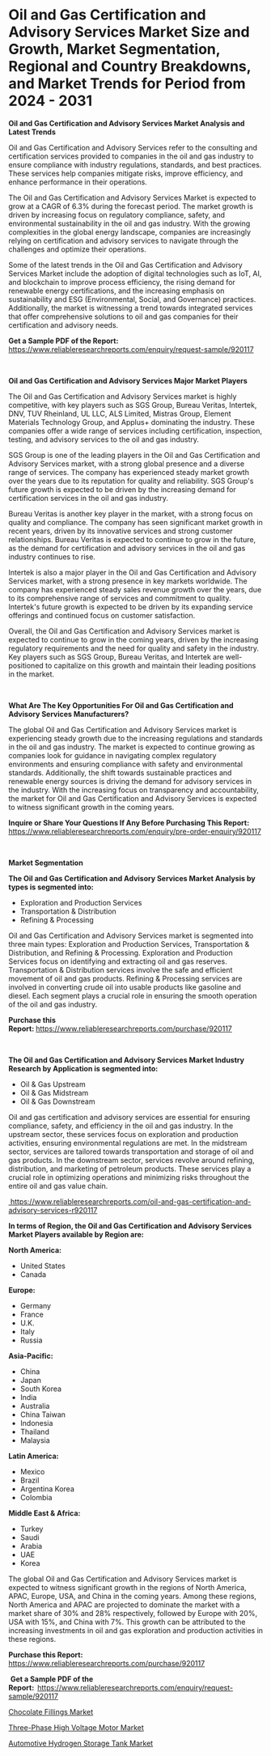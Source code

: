 <p><h1>Oil and Gas Certification and Advisory Services Market Size and Growth, Market Segmentation, Regional and Country Breakdowns, and Market Trends for Period from 2024 -  2031</h1></p><p><strong>Oil and Gas Certification and Advisory Services Market Analysis and Latest Trends</strong></p>
<p><p>Oil and Gas Certification and Advisory Services refer to the consulting and certification services provided to companies in the oil and gas industry to ensure compliance with industry regulations, standards, and best practices. These services help companies mitigate risks, improve efficiency, and enhance performance in their operations.</p><p>The Oil and Gas Certification and Advisory Services Market is expected to grow at a CAGR of 6.3% during the forecast period. The market growth is driven by increasing focus on regulatory compliance, safety, and environmental sustainability in the oil and gas industry. With the growing complexities in the global energy landscape, companies are increasingly relying on certification and advisory services to navigate through the challenges and optimize their operations.</p><p>Some of the latest trends in the Oil and Gas Certification and Advisory Services Market include the adoption of digital technologies such as IoT, AI, and blockchain to improve process efficiency, the rising demand for renewable energy certifications, and the increasing emphasis on sustainability and ESG (Environmental, Social, and Governance) practices. Additionally, the market is witnessing a trend towards integrated services that offer comprehensive solutions to oil and gas companies for their certification and advisory needs.</p></p>
<p><strong>Get a Sample PDF of the Report:&nbsp;</strong> <a href="https://www.reliableresearchreports.com/enquiry/request-sample/920117">https://www.reliableresearchreports.com/enquiry/request-sample/920117</a></p>
<p>&nbsp;</p>
<p><strong>Oil and Gas Certification and Advisory Services Major Market Players</strong></p>
<p><p>The Oil and Gas Certification and Advisory Services market is highly competitive, with key players such as SGS Group, Bureau Veritas, Intertek, DNV, TUV Rheinland, UL LLC, ALS Limited, Mistras Group, Element Materials Technology Group, and Applus+ dominating the industry. These companies offer a wide range of services including certification, inspection, testing, and advisory services to the oil and gas industry.</p><p>SGS Group is one of the leading players in the Oil and Gas Certification and Advisory Services market, with a strong global presence and a diverse range of services. The company has experienced steady market growth over the years due to its reputation for quality and reliability. SGS Group's future growth is expected to be driven by the increasing demand for certification services in the oil and gas industry.</p><p>Bureau Veritas is another key player in the market, with a strong focus on quality and compliance. The company has seen significant market growth in recent years, driven by its innovative services and strong customer relationships. Bureau Veritas is expected to continue to grow in the future, as the demand for certification and advisory services in the oil and gas industry continues to rise.</p><p>Intertek is also a major player in the Oil and Gas Certification and Advisory Services market, with a strong presence in key markets worldwide. The company has experienced steady sales revenue growth over the years, due to its comprehensive range of services and commitment to quality. Intertek's future growth is expected to be driven by its expanding service offerings and continued focus on customer satisfaction.</p><p>Overall, the Oil and Gas Certification and Advisory Services market is expected to continue to grow in the coming years, driven by the increasing regulatory requirements and the need for quality and safety in the industry. Key players such as SGS Group, Bureau Veritas, and Intertek are well-positioned to capitalize on this growth and maintain their leading positions in the market.</p></p>
<p>&nbsp;</p>
<p><strong>What Are The Key Opportunities For Oil and Gas Certification and Advisory Services Manufacturers?</strong></p>
<p><p>The global Oil and Gas Certification and Advisory Services market is experiencing steady growth due to the increasing regulations and standards in the oil and gas industry. The market is expected to continue growing as companies look for guidance in navigating complex regulatory environments and ensuring compliance with safety and environmental standards. Additionally, the shift towards sustainable practices and renewable energy sources is driving the demand for advisory services in the industry. With the increasing focus on transparency and accountability, the market for Oil and Gas Certification and Advisory Services is expected to witness significant growth in the coming years.</p></p>
<p><strong>Inquire or Share Your Questions If Any Before Purchasing This Report:</strong> <a href="https://www.reliableresearchreports.com/enquiry/pre-order-enquiry/920117">https://www.reliableresearchreports.com/enquiry/pre-order-enquiry/920117</a></p>
<p>&nbsp;</p>
<p><strong>Market Segmentation</strong></p>
<p><strong>The Oil and Gas Certification and Advisory Services Market Analysis by types is segmented into:</strong></p>
<p><ul><li>Exploration and Production Services</li><li>Transportation & Distribution</li><li>Refining & Processing</li></ul></p>
<p><p>Oil and Gas Certification and Advisory Services market is segmented into three main types: Exploration and Production Services, Transportation & Distribution, and Refining & Processing. Exploration and Production Services focus on identifying and extracting oil and gas reserves. Transportation & Distribution services involve the safe and efficient movement of oil and gas products. Refining & Processing services are involved in converting crude oil into usable products like gasoline and diesel. Each segment plays a crucial role in ensuring the smooth operation of the oil and gas industry.</p></p>
<p><strong>Purchase this Report:&nbsp;</strong><a href="https://www.reliableresearchreports.com/purchase/920117">https://www.reliableresearchreports.com/purchase/920117</a></p>
<p>&nbsp;</p>
<p><strong>The Oil and Gas Certification and Advisory Services Market Industry Research by Application is segmented into:</strong></p>
<p><ul><li>Oil & Gas Upstream</li><li>Oil & Gas Midstream</li><li>Oil & Gas Downstream</li></ul></p>
<p><p>Oil and gas certification and advisory services are essential for ensuring compliance, safety, and efficiency in the oil and gas industry. In the upstream sector, these services focus on exploration and production activities, ensuring environmental regulations are met. In the midstream sector, services are tailored towards transportation and storage of oil and gas products. In the downstream sector, services revolve around refining, distribution, and marketing of petroleum products. These services play a crucial role in optimizing operations and minimizing risks throughout the entire oil and gas value chain.</p></p>
<p><a href="https://www.reliableresearchreports.com/oil-and-gas-certification-and-advisory-services-r920117">&nbsp;https://www.reliableresearchreports.com/oil-and-gas-certification-and-advisory-services-r920117</a></p>
<p><strong>In terms of Region, the Oil and Gas Certification and Advisory Services Market Players available by Region are:</strong></p>
<p>
    <p> <strong> North America: </strong>
        <ul>
            <li>United States</li>
            <li>Canada</li>
        </ul>
        </p> 
    <p> <strong> Europe: </strong>
        <ul>
            <li>Germany</li>
            <li>France</li>
            <li>U.K.</li>
            <li>Italy</li>
            <li>Russia</li>
        </ul>
        </p> 
    <p> <strong> Asia-Pacific: </strong>
        <ul>
            <li>China</li>
            <li>Japan</li>
            <li>South Korea</li>
            <li>India</li>
            <li>Australia</li>
            <li>China Taiwan</li>
            <li>Indonesia</li>
            <li>Thailand</li>
            <li>Malaysia</li>
        </ul>
        </p> 
    <p> <strong> Latin America: </strong>
        <ul>
            <li>Mexico</li>
            <li>Brazil</li>
            <li>Argentina Korea</li>
            <li>Colombia</li>
        </ul>
        </p> 
    <p> <strong> Middle East & Africa: </strong>
        <ul>
            <li>Turkey</li>
            <li>Saudi</li>
            <li>Arabia</li>
            <li>UAE</li>
            <li>Korea</li>
        </ul>
    </p>
    </p>
<p><p>The global Oil and Gas Certification and Advisory Services market is expected to witness significant growth in the regions of North America, APAC, Europe, USA, and China in the coming years. Among these regions, North America and APAC are projected to dominate the market with a market share of 30% and 28% respectively, followed by Europe with 20%, USA with 15%, and China with 7%. This growth can be attributed to the increasing investments in oil and gas exploration and production activities in these regions.</p></p>
<p><strong>Purchase this Report: </strong><a href="https://www.reliableresearchreports.com/purchase/920117">https://www.reliableresearchreports.com/purchase/920117</a></p>
<p>&nbsp;<strong>Get a Sample PDF of the Report:&nbsp;&nbsp;</strong><a href="https://www.reliableresearchreports.com/enquiry/request-sample/920117">https://www.reliableresearchreports.com/enquiry/request-sample/920117</a></p>
<p><strong></strong></p>
<p><p><a href="https://www.linkedin.com/pulse/navigating-global-chocolate-fillings-market-landscape-trends-ecgke?trackingId=S1FUq%2BIQEHJrqREdiEqAsA%3D%3D">Chocolate Fillings Market</a></p><p><a href="https://www.linkedin.com/pulse/three-phase-high-voltage-motor-market-trends-focusing-insight-mp7ce?trackingId=XJNbt97iMreit3PHnEGO3w%3D%3D">Three-Phase High Voltage Motor Market</a></p><p><a href="https://www.linkedin.com/pulse/insights-automotive-hydrogen-storage-tank-market-share-competitive-my6oe?trackingId=%2BKNhTkyvq92ch5ZDt%2B%2BaNg%3D%3D">Automotive Hydrogen Storage Tank Market</a></p></p>